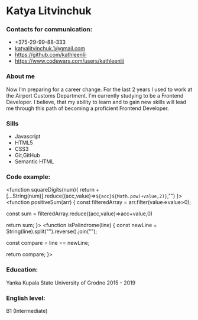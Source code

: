 # Katya Litvinchuk

### Contacts for communication:
* +375-29-99-88-333
* katyalitvinchuk.1@gmail.com
* https://github.com/kathleenlii
* https://www.codewars.com/users/kathleenlii

### About me
Now I’m preparing for a career change. For the last 2 years I used to work at the Airport Customs Department.
I'm currently studying to be a Frontend Developer. I believe, that my ability to learn and to gain new skills will lead me through this path of becoming a proficient Frontend Developer.

### Sills
* Javascript
* HTML5
* CSS3
* Git,GitHub
* Semantic HTML  

### Code example:
<function squareDigits(num){
  return +[...String(num)].reduce((acc,value)=>`${acc}${Math.pow(+value,2)}`,"")
}>
<function positiveSum(arr) {
  const filteredArray = arr.filter(value=>value>0);  
  
  const sum = filteredArray.reduce((acc,value)=>acc+value,0)
  
  return sum;
}>
<function isPalindrome(line) {
  const newLine = String(line).split("").reverse().join("");
  
  const compare = line == newLine;  
  
  return compare;
}>

### Education:
Yanka Kupala State University of Grodno 2015 - 2019

### English level:
B1 (Intermediate)
